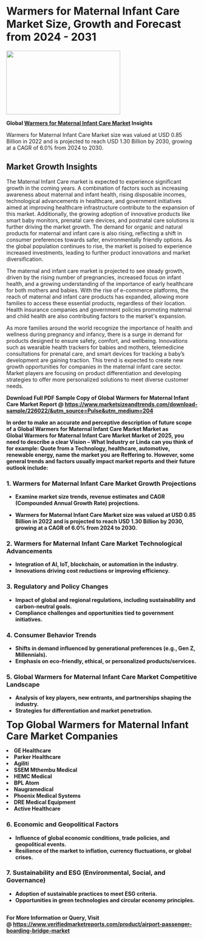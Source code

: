 <H1>Warmers for Maternal Infant Care Market Size, Growth and Forecast from 2024 - 2031</H1><img class="aligncenter size-medium wp-image-584254" src="https://thirdeyenews.in/wp-content/uploads/2024/09/Global-Market-Research-300x168.jpeg" alt="" width="300" height="168" /><p><strong>Global&nbsp;<a href="https://www.marketsizeandtrends.com/download-sample/226022/&amp;utm_source=Pulse&amp;utm_medium=204">Warmers for Maternal Infant Care Market</a> Insights</strong></p><p>Warmers for Maternal Infant Care Market size was valued at USD 0.85 Billion in 2022 and is projected to reach USD 1.30 Billion by 2030, growing at a CAGR of 6.0% from 2024 to 2030.</p><p><h2>Market Growth Insights</h2> <p>The Maternal Infant Care market is expected to experience significant growth in the coming years. A combination of factors such as increasing awareness about maternal and infant health, rising disposable incomes, technological advancements in healthcare, and government initiatives aimed at improving healthcare infrastructure contribute to the expansion of this market. Additionally, the growing adoption of innovative products like smart baby monitors, prenatal care devices, and postnatal care solutions is further driving the market growth. The demand for organic and natural products for maternal and infant care is also rising, reflecting a shift in consumer preferences towards safer, environmentally friendly options. As the global population continues to rise, the market is poised to experience increased investments, leading to further product innovations and market diversification.</p> <p><strong></strong></p> <p>The maternal and infant care market is projected to see steady growth, driven by the rising number of pregnancies, increased focus on infant health, and a growing understanding of the importance of early healthcare for both mothers and babies. With the rise of e-commerce platforms, the reach of maternal and infant care products has expanded, allowing more families to access these essential products, regardless of their location. Health insurance companies and government policies promoting maternal and child health are also contributing factors to the market's expansion.</p> <p>As more families around the world recognize the importance of health and wellness during pregnancy and infancy, there is a surge in demand for products designed to ensure safety, comfort, and wellbeing. Innovations such as wearable health trackers for babies and mothers, telemedicine consultations for prenatal care, and smart devices for tracking a baby’s development are gaining traction. This trend is expected to create new growth opportunities for companies in the maternal infant care sector. Market players are focusing on product differentiation and developing strategies to offer more personalized solutions to meet diverse customer needs.</p> <p><strong></p><p><span class=""><strong>Download Full PDF Sample Copy of Global Warmers for Maternal Infant Care Market Report</strong> @ <a href="https://www.marketsizeandtrends.com/download-sample/226022/&amp;utm_source=Pulse&amp;utm_medium=204" target="_blank">https://www.marketsizeandtrends.com/download-sample/226022/&amp;utm_source=Pulse&amp;utm_medium=204</a></span></p><p>In order to make an accurate and perceptive description of future scope of a Global&nbsp;Warmers for Maternal Infant Care Market Market as Global&nbsp;Warmers for Maternal Infant Care Market Market of 2025, you need to describe a clear Vision &ndash; What Industry or Linda can you think of for example: Quote from a Technology, healthcare, automotive, renewable energy, name the market you are Reffering to. However, some general trends and factors usually impact market reports and their future outlook include:</p><h3>1.&nbsp;<strong>Warmers for Maternal Infant Care Market Growth Projections</strong></h3><ul><li>Examine market size trends, revenue estimates and CAGR (Compounded Annual Growth Rate) projections.</li><li><p>Warmers for Maternal Infant Care Market size was valued at USD 0.85 Billion in 2022 and is projected to reach USD 1.30 Billion by 2030, growing at a CAGR of 6.0% from 2024 to 2030.</p></li></ul><h3>2.&nbsp;<strong>Warmers for Maternal Infant Care Market Technological Advancements</strong></h3><ul><li>Integration of AI, IoT, blockchain, or automation in the industry.</li><li>Innovations driving cost reductions or improving efficiency.</li></ul><h3>3.&nbsp;<strong>Regulatory and Policy Changes</strong></h3><ul><li>Impact of global and regional regulations, including sustainability and carbon-neutral goals.</li><li>Compliance challenges and opportunities tied to government initiatives.</li></ul><h3>4.&nbsp;<strong>Consumer Behavior Trends</strong></h3><ul><li>Shifts in demand influenced by generational preferences (e.g., Gen Z, Millennials).</li><li>Emphasis on eco-friendly, ethical, or personalized products/services.</li></ul><h3>5.&nbsp;<strong>Global Warmers for Maternal Infant Care Market Competitive Landscape</strong></h3><ul><li>Analysis of key players, new entrants, and partnerships shaping the industry.</li><li>Strategies for differentiation and market penetration.</li></ul><p data-pm-slice="1 1 []"><span style="color: inherit; font-family: inherit; font-size: 25px;">Top Global Warmers for Maternal Infant Care Market Companies</span></p><div class="" data-test-id=""><p><li>GE Healthcare</li><li> Parker Healthcare</li><li> Agiliti</li><li> SSEM Mthembu Medical</li><li> HEMC Medical</li><li> BPL Atom</li><li> Naugramedical</li><li> Phoenix Medical Systems</li><li> DRE Medical Equipment</li><li> Active Healthcare</li></p></div><h3>6.&nbsp;<strong>Economic and Geopolitical Factors</strong></h3><ul><li>Influence of global economic conditions, trade policies, and geopolitical events.</li><li>Resilience of the market to inflation, currency fluctuations, or global crises.</li></ul><h3>7.&nbsp;<strong>Sustainability and ESG (Environmental, Social, and Governance)</strong></h3><ul><li>Adoption of sustainable practices to meet ESG criteria.</li><li>Opportunities in green technologies and circular economy principles.</li></ul><h2><strong style="font-size: 14px;">For More Information or Query, Visit @&nbsp;</strong><a style="background-color: #ffffff; font-size: 14px;" href="https://www.marketsizeandtrends.com/report/warmers-for-maternal-infant-care-market/" target="_blank">https://www.verifiedmarketreports.com/product/airport-passenger-boarding-bridge-market</a></h2>
